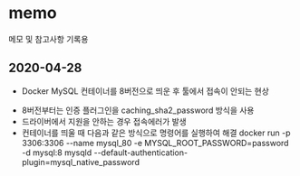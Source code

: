 # memo
메모 및 참고사항 기록용



## 2020-04-28
* Docker MySQL 컨테이너를 8버전으로 띄운 후 툴에서 접속이 안되는 현상
 - 8버전부터는 인증 플러그인을 caching_sha2_password 방식을 사용
 - 드라이버에서 지원을 안하는 경우 접속에러가 발생
 - 컨테이너를 띄울 때 다음과 같은 방식으로 명령어를 실행하여 해결
 docker run -p 3306:3306 --name mysql_80 -e MYSQL_ROOT_PASSWORD=password -d mysql:8 mysqld --default-authentication-plugin=mysql_native_password
